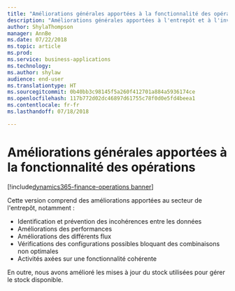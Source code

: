 ```yaml
---
title: "Améliorations générales apportées à la fonctionnalité des opérations"
description: "Améliorations générales apportées à l'entrepôt et à l'inventaire"
author: ShylaThompson
manager: AnnBe
ms.date: 07/22/2018
ms.topic: article
ms.prod: 
ms.service: business-applications
ms.technology: 
ms.author: shylaw
audience: end-user
ms.translationtype: HT
ms.sourcegitcommit: 0b40bb3c98145f5a260f412701a884a5936174ce
ms.openlocfilehash: 117b772d02dc46897d61755c78f0d0e5fd4beea1
ms.contentlocale: fr-fr
ms.lasthandoff: 07/18/2018

---
```


# <a name="general-enhancements-in-operations-functionality"></a>Améliorations générales apportées à la fonctionnalité des opérations

[!include[dynamics365-finance-operations banner](../includes/dynamics365-finance-operations.md)]


Cette version comprend des améliorations apportées au secteur de l'entrepôt, notamment :

  - Identification et prévention des incohérences entre les données 
  - Améliorations des performances
  - Améliorations des différents flux
  - Vérifications des configurations possibles bloquant des combinaisons non optimales
  - Activités axées sur une fonctionnalité cohérente

En outre, nous avons amélioré les mises à jour du stock utilisées pour gérer le stock disponible.

